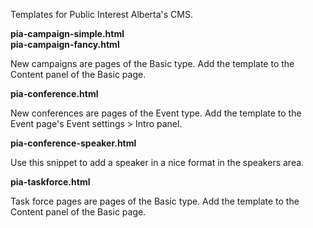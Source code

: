 Templates for Public Interest Alberta's CMS.

<b>pia-campaign-simple.html</b><br />
<b>pia-campaign-fancy.html</b>

New campaigns are pages of the Basic type.
Add the template to the Content panel of the Basic page.

<b>pia-conference.html</b>

New conferences are pages of the Event type.
Add the template to the Event page's Event settings > Intro panel.

<b>pia-conference-speaker.html</b>

Use this snippet to add a speaker in a nice format in the speakers area.

<b>pia-taskforce.html</b>

Task force pages are pages of the Basic type.
Add the template to the Content panel of the Basic page.
